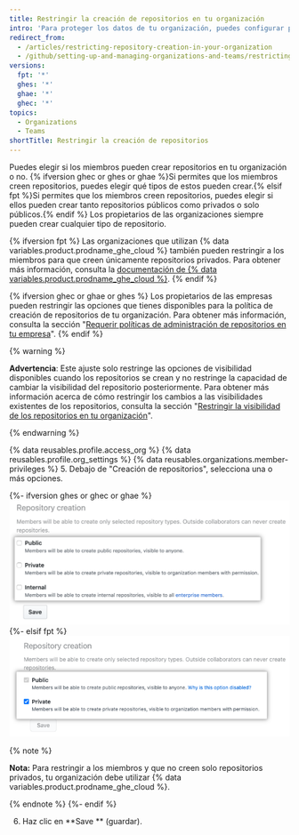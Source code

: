 ```yaml
---
title: Restringir la creación de repositorios en tu organización
intro: 'Para proteger los datos de tu organización, puedes configurar permisos para crear repositorios en tu organización.'
redirect_from:
  - /articles/restricting-repository-creation-in-your-organization
  - /github/setting-up-and-managing-organizations-and-teams/restricting-repository-creation-in-your-organization
versions:
  fpt: '*'
  ghes: '*'
  ghae: '*'
  ghec: '*'
topics:
  - Organizations
  - Teams
shortTitle: Restringir la creación de repositorios
---
```


Puedes elegir si los miembros pueden crear repositorios en tu organización o no. {% ifversion ghec or ghes or ghae %}Si permites que los miembros creen repositorios, puedes elegir qué tipos de estos pueden crear.{% elsif fpt %}Si permites que los miembros creen repositorios, puedes elegir si ellos pueden crear tanto repositorios públicos como privados o solo públicos.{% endif %} Los propietarios de las organizaciones siempre pueden crear cualquier tipo de repositorio.

{% ifversion fpt %}
Las organizaciones que utilizan {% data variables.product.prodname_ghe_cloud %} también pueden restringir a los miembros para que creen únicamente repositorios privados. Para obtener más información, consulta la [documentación de {% data variables.product.prodname_ghe_cloud %}](/enterprise-cloud@latest/organizations/managing-organization-settings/restricting-repository-creation-in-your-organization).
{% endif %}

{% ifversion ghec or ghae or ghes %}
Los propietarios de las empresas pueden restringir las opciones que tienes disponibles para la política de creación de repositorios de tu organización. Para obtener más información, consulta la sección "[Requerir políticas de administración de repositorios en tu empresa](/admin/policies/enforcing-policies-for-your-enterprise/enforcing-repository-management-policies-in-your-enterprise#enforcing-a-policy-for-repository-creation)".
{% endif %}

{% warning %}

**Advertencia**: Este ajuste solo restringe las opciones de visibilidad disponibles cuando los repositorios se crean y no restringe la capacidad de cambiar la visibilidad del repositorio posteriormente. Para obtener más información acerca de cómo restringir los cambios a las visibilidades existentes de los repositorios, consulta la sección "[Restringir la visibilidad de los repositorios en tu organización](/organizations/managing-organization-settings/restricting-repository-visibility-changes-in-your-organization)".

{% endwarning %}

{% data reusables.profile.access_org %}
{% data reusables.profile.org_settings %}
{% data reusables.organizations.member-privileges %}
5. Debajo de "Creación de repositorios", selecciona una o más opciones.

   {%- ifversion ghes or ghec or ghae %}
   ![Opciones de creación de repositorio](/assets/images/help/organizations/repo-creation-perms-radio-buttons.png)
   {%- elsif fpt %}
   ![Opciones de creación de repositorio](/assets/images/help/organizations/repo-creation-perms-radio-buttons-fpt.png)

   {% note %}

   **Nota:** Para restringir a los miembros y que no creen solo repositorios privados, tu organización debe utilizar {% data variables.product.prodname_ghe_cloud %}.

   {% endnote %}
   {%- endif %}

6. Haz clic en **Save ** (guardar).
